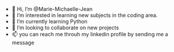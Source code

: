 - 👋 Hi, I’m @Marie-Michaelle-Jean
- 👀 I’m interested in learning new subjects in the coding area.
- 🌱 I’m currently learning Python
- 💞️ I’m looking to collaborate on new projects
- 📫 you can reach me throuh my linkedin profile by sending me a message

<!---
Marie-Michaelle-Jean/Marie-Michaelle-Jean is a ✨ special ✨ repository because its `README.md` (this file) appears on your GitHub profile.
You can click the Preview link to take a look at your changes.
--->
